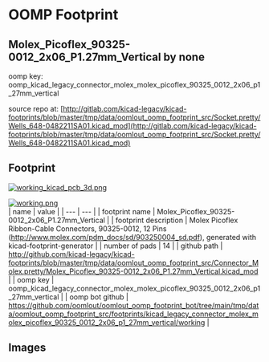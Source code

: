 # OOMP Footprint  
## Molex_Picoflex_90325-0012_2x06_P1.27mm_Vertical  by none  
  
oomp key: oomp_kicad_legacy_connector_molex_molex_picoflex_90325_0012_2x06_p1_27mm_vertical  
  
source repo at: [http://gitlab.com/kicad-legacy/kicad-footprints/blob/master/tmp/data/oomlout_oomp_footprint_src/Socket.pretty/Wells_648-0482211SA01.kicad_mod](http://gitlab.com/kicad-legacy/kicad-footprints/blob/master/tmp/data/oomlout_oomp_footprint_src/Socket.pretty/Wells_648-0482211SA01.kicad_mod)  
## Footprint  
  
[![working_kicad_pcb_3d.png](working_kicad_pcb_3d_600.png)](working_kicad_pcb_3d.png)  
  
[![working.png](working_600.png)](working.png)  
| name | value | 
| --- | --- | 
| footprint name | Molex_Picoflex_90325-0012_2x06_P1.27mm_Vertical | 
| footprint description | Molex Picoflex Ribbon-Cable Connectors, 90325-0012, 12 Pins (http://www.molex.com/pdm_docs/sd/903250004_sd.pdf), generated with kicad-footprint-generator | 
| number of pads | 14 | 
| github path | http://github.com/kicad-legacy/kicad-footprints/blob/master/tmp/data/oomlout_oomp_footprint_src/Connector_Molex.pretty/Molex_Picoflex_90325-0012_2x06_P1.27mm_Vertical.kicad_mod | 
| oomp key | oomp_kicad_legacy_connector_molex_molex_picoflex_90325_0012_2x06_p1_27mm_vertical | 
| oomp bot github | https://github.com/oomlout/oomlout_oomp_footprint_bot/tree/main/tmp/data/oomlout_oomp_footprint_src/footprints/kicad_legacy_connector_molex_molex_picoflex_90325_0012_2x06_p1_27mm_vertical/working | 
## Images  
